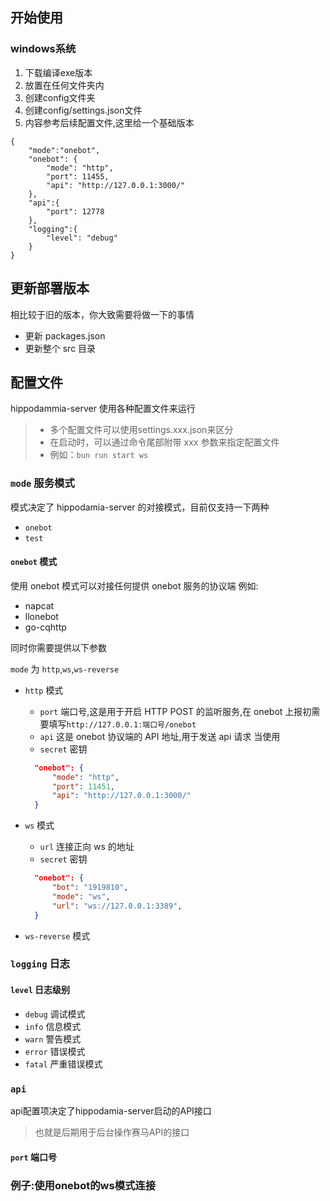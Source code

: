 ## 开始使用

### windows系统
1. 下载编译exe版本
2. 放置在任何文件夹内
3. 创建config文件夹
4. 创建config/settings.json文件
5. 内容参考后续配置文件,这里给一个基础版本
```
{
    "mode":"onebot",
    "onebot": {
        "mode": "http",
        "port": 11455,
        "api": "http://127.0.0.1:3000/"
    },
    "api":{
        "port": 12778
    },
    "logging":{
        "level": "debug"
    }
}
```

## 更新部署版本

相比较于旧的版本，你大致需要将做一下的事情

- 更新 packages.json
- 更新整个 src 目录

## 配置文件
hippodammia-server 使用各种配置文件来运行

> - 多个配置文件可以使用settings.xxx.json来区分
> - 在启动时，可以通过命令尾部附带 xxx 参数来指定配置文件
> - 例如：`bun run start ws`

### `mode` 服务模式

模式决定了 hippodamia-server 的对接模式，目前仅支持一下两种

- `onebot`
- `test`

#### `onebot` 模式

使用 onebot 模式可以对接任何提供 onebot 服务的协议端
例如:

- napcat
- llonebot
- go-cqhttp

同时你需要提供以下参数

`mode` 为 `http`,`ws`,`ws-reverse`

- `http` 模式

  - `port` 端口号,这是用于开启 HTTP POST 的监听服务,在 onebot 上报初需要填写`http://127.0.0.1:端口号/onebot`
  - `api` 这是 onebot 协议端的 API 地址,用于发送 api 请求
    当使用
  - `secret` 密钥

  ```json
    "onebot": {
        "mode": "http",
        "port": 11451,
        "api": "http://127.0.0.1:3000/"
    }
  ```

- `ws` 模式

  - `url` 连接正向 ws 的地址
  - `secret` 密钥

  ```json
    "onebot": {
        "bot": "1919810",
        "mode": "ws",
        "url": "ws://127.0.0.1:3389",
    }
  ```

- `ws-reverse` 模式

### `logging` 日志

#### `level` 日志级别

- `debug` 调试模式
- `info` 信息模式
- `warn` 警告模式
- `error` 错误模式
- `fatal` 严重错误模式

### `api`

api配置项决定了hippodamia-server启动的API接口
> 也就是后期用于后台操作赛马API的接口

#### `port` 端口号

### 例子:使用onebot的ws模式连接